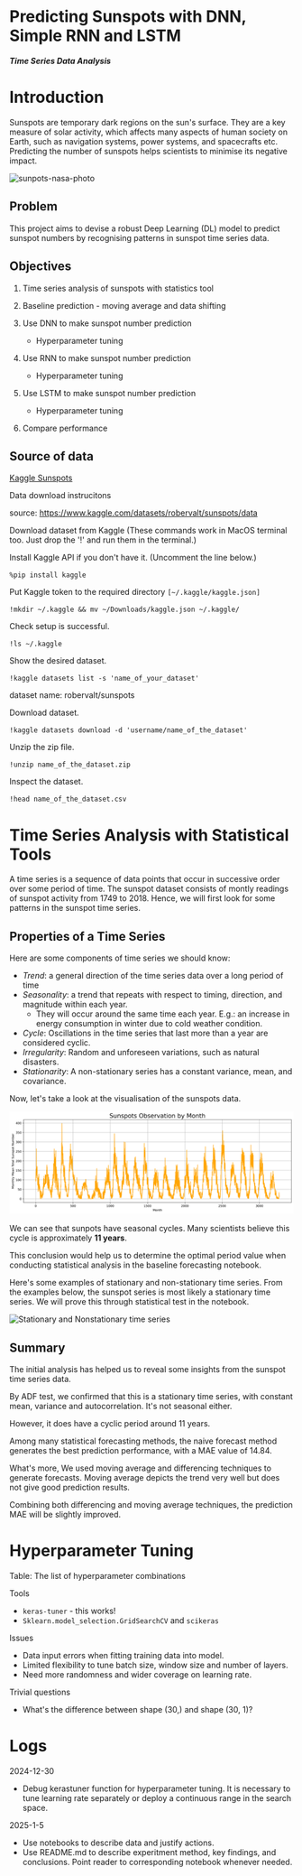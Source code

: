 Predicting Sunspots with DNN, Simple RNN and LSTM
=================================================

***Time Series Data Analysis***

# Introduction

Sunspots are temporary dark regions on the sun's surface. They are a key measure of solar activity, which affects many aspects of human society on Earth, such as navigation systems, power systems, and spacecrafts etc. Predicting the number of sunspots helps scientists to minimise its negative impact. 

![sunpots-nasa-photo](https://spaceplace.nasa.gov/solar-activity/en/solar-activity2.en.jpg)

## Problem

This project aims to devise a robust Deep Learning (DL) model to predict sunspot numbers by recognising patterns in sunspot time series data. 

## Objectives

1. Time series analysis of sunspots with statistics tool

1. Baseline prediction - moving average and data shifting

1. Use DNN to make sunspot number prediction
    - Hyperparameter tuning

1. Use RNN to make sunspot number prediction
    - Hyperparameter tuning

1. Use LSTM to make sunspot number prediction
    - Hyperparameter tuning

1. Compare performance

## Source of data

[Kaggle Sunspots](https://www.kaggle.com/datasets/robervalt/sunspots/data)

Data download instrucitons

source: https://www.kaggle.com/datasets/robervalt/sunspots/data

Download dataset from Kaggle
(These commands work in MacOS terminal too. Just drop the '!' and run them in the terminal.)

Install Kaggle API if you don't have it. (Uncomment the line below.)
```
%pip install kaggle
```

Put Kaggle token to the required directory `[~/.kaggle/kaggle.json]`
```
!mkdir ~/.kaggle && mv ~/Downloads/kaggle.json ~/.kaggle/
```

Check setup is successful. 
```
!ls ~/.kaggle
```

Show the desired dataset. 
```
!kaggle datasets list -s 'name_of_your_dataset'
```
dataset name: robervalt/sunspots

Download dataset.
``` 
!kaggle datasets download -d 'username/name_of_the_dataset' 
```

Unzip the zip file.
```
!unzip name_of_the_dataset.zip
```

Inspect the dataset. 
```
!head name_of_the_dataset.csv
```

# Time Series Analysis with Statistical Tools

A time series is a sequence of data points that occur in successive order over some period of time. The sunspot dataset consists of montly readings of sunspot activity from 1749 to 2018. Hence, we will first look for some patterns in the sunspot time series. 

## Properties of a Time Series 

Here are some components of time series we should know:

- *Trend*: a general direction of the time series data over a long period of time
- *Seasonality*: a trend that repeats with respect to timing, direction, and magnitude within each year. 
    - They will occur around the same time each year. E.g.: an increase in energy consumption in winter due to cold weather condition.
- *Cycle*: Oscillations in the time series that last more than a year are considered cyclic.
- *Irregularity*: Random and unforeseen variations, such as natural disasters. 
- *Stationarity*: A non-stationary series has a constant variance, mean, and covariance. 

Now, let's take a look at the visualisation of the sunspots data. 

![sunspots plot](images/sunspots-plot.png)

We can see that sunpots have seasonal cycles. Many scientists believe this cycle is approximately **11 years**. 

This conclusion would help us to determine the optimal period value when conducting statistical analysis in the baseline forecasting notebook. 

Here's some examples of stationary and non-stationary time series. From the examples below, the sunspot series is most likely a stationary time series. We will prove this through statistical test in the notebook.

![Stationary and Nonstationary time series](https://www.machinelearningplus.com/wp-content/uploads/2019/02/stationary-and-non-stationary-time-series-865x569.png?ezimgfmt=ng:webp/ngcb1)

## Summary

The initial analysis has helped us to reveal some insights from the sunspot time series data.

By ADF test, we confirmed that this is a stationary time series, with constant mean, variance and autocorrelation. It's not seasonal either. 

However, it does have a cyclic period around 11 years. 

Among many statistical forecasting methods, the naive forecast method generates the best prediction performance, with a MAE value of 14.84. 

What's more, We used moving average and differencing techniques to generate forecasts. Moving average depicts the trend very well but does not give good prediction results. 

Combining both differencing and moving average techniques, the prediction MAE will be slightly improved. 

# Hyperparameter Tuning

<!-- Data Preprocessing Methods

- Data windowing
- Data Slicing with Tensorflow -->

Table: The list of hyperparameter combinations

Tools

- `keras-tuner` - this works!
- `Sklearn.model_selection.GridSearchCV` and `scikeras`

Issues

- Data input errors when fitting training data into model. 
- Limited flexibility to tune batch size, window size and number of layers. 
- Need more randomness and wider coverage on learning rate. 

Trivial questions

- What's the difference between shape (30,) and shape (30, 1)?

# Logs

2024-12-30

- Debug kerastuner function for hyperparameter tuning. It is necessary to tune learning rate separately or deploy a continuous range in the search space. 

2025-1-5

- Use notebooks to describe data and justify actions. 
- Use README.md to describe experitment method, key findings, and conclusions. Point reader to corresponding notebook whenever needed. 